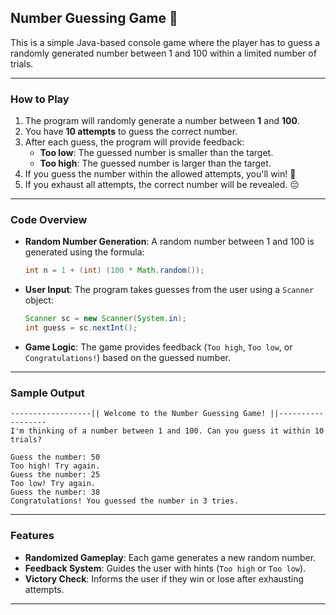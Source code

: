 
## Number Guessing Game 🎯

This is a simple Java-based console game where the player has to guess a randomly generated number between 1 and 100 within a limited number of trials.

---

### How to Play
1. The program will randomly generate a number between **1** and **100**.
2. You have **10 attempts** to guess the correct number.
3. After each guess, the program will provide feedback:
   - **Too low**: The guessed number is smaller than the target.
   - **Too high**: The guessed number is larger than the target.
4. If you guess the number within the allowed attempts, you'll win! 🎉
5. If you exhaust all attempts, the correct number will be revealed. 😔

---

### Code Overview

- **Random Number Generation**:
  A random number between 1 and 100 is generated using the formula:

  ```java
  int n = 1 + (int) (100 * Math.random());
  ```

- **User Input**:
  The program takes guesses from the user using a `Scanner` object:

  ```java
  Scanner sc = new Scanner(System.in);
  int guess = sc.nextInt();
  ```

- **Game Logic**:
  The game provides feedback (`Too high`, `Too low`, or `Congratulations!`) based on the guessed number.
  
---

### Sample Output

```
------------------|| Welcome to the Number Guessing Game! ||------------------
I'm thinking of a number between 1 and 100. Can you guess it within 10 trials?

Guess the number: 50
Too high! Try again.
Guess the number: 25
Too low! Try again.
Guess the number: 38
Congratulations! You guessed the number in 3 tries.
```

---

### Features

- **Randomized Gameplay**: Each game generates a new random number.
- **Feedback System**: Guides the user with hints (`Too high` or `Too low`).
- **Victory Check**: Informs the user if they win or lose after exhausting attempts.

---
